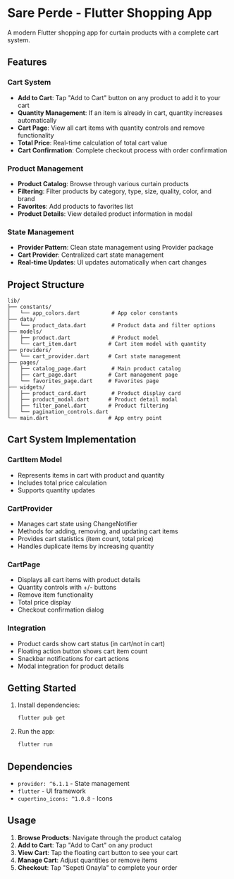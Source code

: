 # Sare Perde - Flutter Shopping App

A modern Flutter shopping app for curtain products with a complete cart system.

## Features

### Cart System
- **Add to Cart**: Tap "Add to Cart" button on any product to add it to your cart
- **Quantity Management**: If an item is already in cart, quantity increases automatically
- **Cart Page**: View all cart items with quantity controls and remove functionality
- **Total Price**: Real-time calculation of total cart value
- **Cart Confirmation**: Complete checkout process with order confirmation

### Product Management
- **Product Catalog**: Browse through various curtain products
- **Filtering**: Filter products by category, type, size, quality, color, and brand
- **Favorites**: Add products to favorites list
- **Product Details**: View detailed product information in modal

### State Management
- **Provider Pattern**: Clean state management using Provider package
- **Cart Provider**: Centralized cart state management
- **Real-time Updates**: UI updates automatically when cart changes

## Project Structure

```
lib/
├── constants/
│   └── app_colors.dart          # App color constants
├── data/
│   └── product_data.dart        # Product data and filter options
├── models/
│   ├── product.dart             # Product model
│   └── cart_item.dart          # Cart item model with quantity
├── providers/
│   └── cart_provider.dart      # Cart state management
├── pages/
│   ├── catalog_page.dart        # Main product catalog
│   ├── cart_page.dart          # Cart management page
│   └── favorites_page.dart     # Favorites page
├── widgets/
│   ├── product_card.dart        # Product display card
│   ├── product_modal.dart      # Product detail modal
│   ├── filter_panel.dart       # Product filtering
│   └── pagination_controls.dart
└── main.dart                   # App entry point
```

## Cart System Implementation

### CartItem Model
- Represents items in cart with product and quantity
- Includes total price calculation
- Supports quantity updates

### CartProvider
- Manages cart state using ChangeNotifier
- Methods for adding, removing, and updating cart items
- Provides cart statistics (item count, total price)
- Handles duplicate items by increasing quantity

### CartPage
- Displays all cart items with product details
- Quantity controls with +/- buttons
- Remove item functionality
- Total price display
- Checkout confirmation dialog

### Integration
- Product cards show cart status (in cart/not in cart)
- Floating action button shows cart item count
- Snackbar notifications for cart actions
- Modal integration for product details

## Getting Started

1. Install dependencies:
   ```bash
   flutter pub get
   ```

2. Run the app:
   ```bash
   flutter run
   ```

## Dependencies

- `provider: ^6.1.1` - State management
- `flutter` - UI framework
- `cupertino_icons: ^1.0.8` - Icons

## Usage

1. **Browse Products**: Navigate through the product catalog
2. **Add to Cart**: Tap "Add to Cart" on any product
3. **View Cart**: Tap the floating cart button to see your cart
4. **Manage Cart**: Adjust quantities or remove items
5. **Checkout**: Tap "Sepeti Onayla" to complete your order
